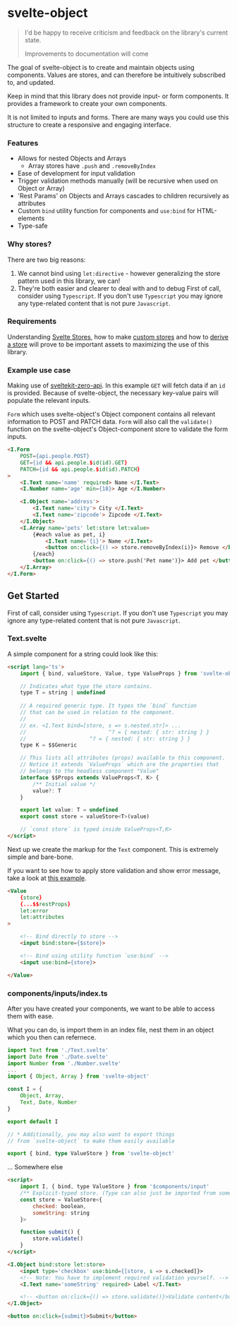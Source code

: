 # svelte-object
> I'd be happy to receive criticism and feedback on the library's current state.
> 
> Improvements to documentation will come

The goal of svelte-object is to create and maintain objects using components. Values are stores, and can therefore be intuitively subscribed to, and updated.

Keep in mind that this library does not provide input- or form components. It provides a framework to create your own components.

It is not limited to inputs and forms. There are many ways you could use this structure to create a responsive and engaging interface.

### Features
- Allows for nested Objects and Arrays
	- Array stores have `.push` and `.removeByIndex`
- Ease of development for input validation
- Trigger validation methods manually (will be recursive when used on Object or Array)
- 'Rest Params' on Objects and Arrays cascades to children recursively as attributes
- Custom `bind` utility function for components and `use:bind` for HTML-elements
- Type-safe

### Why stores?
There are two big reasons:
1. We cannot bind using `let:directive` - however generalizing the store pattern used in this library, we can!
2. They're both easier and clearer to deal with and to debug
First of call, consider using `Typescript`. If you don't use `Typescript` you may ignore any type-related content that is not pure `Javascript`.

### Requirements
Understanding [Svelte Stores](https://svelte.dev/tutorial/writable-stores), how to make [custom stores](https://svelte.dev/tutorial/custom-stores) and how to [derive a store](https://svelte.dev/tutorial/derived-stores) will prove to be important assets to maximizing the use of this library.

### Example use case
Making use of [sveltekit-zero-api](https://github.com/refzlund/sveltekit-zero-api). In this example `GET` will fetch data if an `id` is provided. 
Because of svelte-object, the necessary key-value pairs will populate the relevant inputs.

`Form` which uses svelte-object's Object component contains all relevant information to POST and PATCH data. `Form` will also call the `validate()` function on the svelte-object's Object-component store to validate the form inputs.
```html
<I.Form
	POST={api.people.POST}
	GET={id && api.people.$id(id).GET}
	PATCH={id && api.people.$id(id).PATCH}
>
	<I.Text name='name' required> Name </I.Text>
	<I.Number name='age' min={18}> Age </I.Number>

	<I.Object name='address'>
		<I.Text name='city'> City </I.Text>
		<I.Text name='zipcode'> Zipcode </I.Text>
	</I.Object>
	<I.Array name='pets' let:store let:value>
		{#each value as pet, i}
			<I.Text name='{i}'> Name </I.Text>
			<button on:click={() => store.removeByIndex(i)}> Remove </button>
		{/each}
		<button on:click={() => store.push('Pet name')}> Add pet </button>
	</I.Array>
</I.Form>
```

## Get Started
First of call, consider using `Typescript`. If you don't use `Typescript` you may ignore any type-related content that is not pure `Javascript`.

### Text.svelte
A simple component for a string could look like this:
```html
<script lang='ts'>
	import { bind, valueStore, Value, type ValueProps } from 'svelte-object'

	// Indicates what type the store contains.
	type T = string | undefined
	
	// A required generic type. It types the `bind` function
	// that can be used in relation to the component.
	//
	// ex. <I.Text bind=[store, s => s.nested.str]> ...
	//                          ^? = { nested: { str: string } }
	//                    ^? = { nested: { str: string } }
	type K = $$Generic

	// This lists all attributes (props) available to this component. 
	// Notice it extends `ValueProps` which are the properties that 
	// belongs to the headless component "Value"
	interface $$Props extends ValueProps<T, K> {
		/** Initial value */
		value?: T
	}

	export let value: T = undefined
	export const store = valueStore<T>(value)

	// `const store` is typed inside ValueProps<T,K>
</script>
```

Next up we create the markup for the `Text` component. This is extremely simple and bare-bone.

If you want to see how to apply store validation and show error message, take a look at [this example](https://github.com/Refzlund/svelte-object/blob/master/src/routes/example/Text.svelte).

```html
<Value
	{store}
	{...$$restProps}
	let:error
	let:attributes
>

	<!-- Bind directly to store -->
	<input bind:store={$store}>

	<!-- Bind using utility function `use:bind` -->
	<input use:bind={store}>

</Value>
```

### components/inputs/index.ts
After you have created your components, we want to be able to access them with ease.

What you can do, is import them in an index file, nest them in an object which you then can refernece.
```ts
import Text from './Text.svelte'
import Date from './Date.svelte'
import Number from './Number.svelte'
...
import { Object, Array } from 'svelte-object'

const I = {
	Object, Array, 
	Text, Date, Number
}

export default I

// * Additionally, you may also want to export things 
// from `svelte-object` to make them easily available

export { bind, type ValueStore } from 'svelte-object'
```

... Somewhere else
```html
<script>
	import I, { bind, type ValueStore } from '$components/input'
	/** Explicit-typed store. (Type can also just be imported from somewhere.) */
	const store = ValueStore<{
		checked: boolean,
		someString: string
	}>

	function submit() {
		store.validate()
	}
</script>

<I.Object bind:store let:store>
	<input type='checkbox' use:bind={[store, s => s.checked]}>
	<!-- Note: You have to implement required validation yourself. -->
	<I.Text name='someString' required> Label </I.Text>

	<!-- <button on:click={() => store.validate()}>Validate content</button> -->
</I.Object>

<button on:click={submit}>Submit</button>

```
